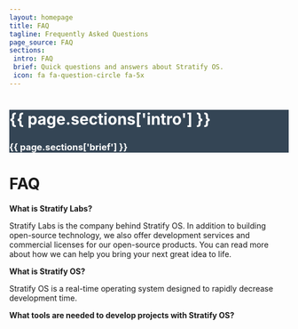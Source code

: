 ```yaml
---
layout: homepage
title: FAQ
tagline: Frequently Asked Questions
page_source: FAQ
sections:
 intro: FAQ
 brief: Quick questions and answers about Stratify OS.
 icon: fa fa-question-circle fa-5x
---
```


<div style="background: #344555; color: #fff;">
<div class="container">
<div class="row header_row">
		<div class="col-md-3 text-center">
			<h2><i class="{{ page.sections['icon'] }}"></i></h2>
		</div>
		<div class="col-md-9">
			<h1><b>{{ page.sections['intro'] }}</b></h1>
			<h3>{{ page.sections['brief'] }}</h3>
		</div>
	</div>
</div>
</div>

<div class="container">

<h1>FAQ</h1>

<p>
<b>What is Stratify Labs?</b>
<p>

<p>
Stratify Labs is the company behind Stratify OS.  In addition to building open-source technology,
we also offer development services and commercial licenses for our open-source products.  You can read more about
how we can help you bring your next great idea to life.
</p>

<p>
<b>What is Stratify OS?</b>
<p>

<p>
Stratify OS is a real-time operating system designed to rapidly decrease development time.
</p>

<p>
<b>What tools are needed to develop projects with Stratify OS?</b>
<p>


</div>
